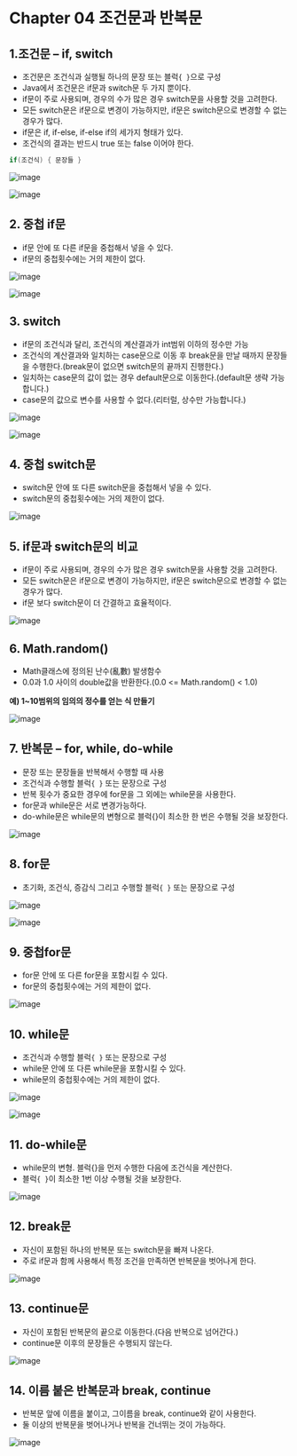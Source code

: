 # Chapter 04 조건문과 반복문



## 1.조건문 – if, switch

- 조건문은 조건식과 실행될 하나의 문장 또는 블럭`{ }`으로 구성
- Java에서 조건문은 if문과 switch문 두 가지 뿐이다.
- if문이 주로 사용되며, 경우의 수가 많은 경우 switch문을 사용할 것을 고려한다.
-  모든 switch문은 if문으로 변경이 가능하지만, if문은 switch문으로 변경할 수 없는 경우가 많다.
- if문은 if, if-else, if-else if의 세가지 형태가 있다.
- 조건식의 결과는 반드시 true 또는 false 이어야 한다.

```java
if(조건식) { 문장들 }
```

![image](https://github.com/LimdaeIl/TILarchive/assets/131642334/2e94d617-8c87-4b02-8442-6143cf2b19d4)


![image](https://github.com/LimdaeIl/TILarchive/assets/131642334/613f19b2-6bb1-4145-9b00-82dffcbaff49)




## 2. 중첩 if문

- if문 안에 또 다른 if문을 중첩해서 넣을 수 있다.
-  if문의 중첩횟수에는 거의 제한이 없다.

![image](https://github.com/LimdaeIl/TILarchive/assets/131642334/63f63d62-a388-4b2a-bf96-4a2790910f87)


![image](https://github.com/LimdaeIl/TILarchive/assets/131642334/8853531d-e23a-4249-9a5f-412d43eb75ec)




## 3. switch 

- if문의 조건식과 달리, 조건식의 계산결과가 int범위 이하의 정수만 가능
- 조건식의 계산결과와 일치하는 case문으로 이동 후 break문을 만날 때까지 문장들을 수행한다.(break문이 없으면 switch문의 끝까지 진행한다.)
- 일치하는 case문의 값이 없는 경우 default문으로 이동한다.(default문 생략 가능합니다.)
- case문의 값으로 변수를 사용할 수 없다.(리터럴, 상수만 가능합니다.)

![image](https://github.com/LimdaeIl/TILarchive/assets/131642334/cb05c92e-18d0-43bd-b50d-286e6cc12c50)


![image](https://github.com/LimdaeIl/TILarchive/assets/131642334/19e80ef0-41c1-4d21-b83a-2c8bd8c91780)




## 4. 중첩 switch문

- switch문 안에 또 다른 switch문을 중첩해서 넣을 수 있다.
- switch문의 중첩횟수에는 거의 제한이 없다.

![image](https://github.com/LimdaeIl/TILarchive/assets/131642334/f90fb4e2-96a1-45d2-a438-a4a54f2b47c9)




## 5. if문과 switch문의 비교

- if문이 주로 사용되며, 경우의 수가 많은 경우 switch문을 사용할 것을 고려한다.
- 모든 switch문은 if문으로 변경이 가능하지만, if문은 switch문으로 변경할 수 없는 경우가 많다.
- if문 보다 switch문이 더 간결하고 효율적이다.

![image](https://github.com/LimdaeIl/TILarchive/assets/131642334/f9e72e3e-2a59-458c-9c0f-cd81816a996f)




## 6. Math.random()

- Math클래스에 정의된 난수(亂數) 발생함수
- 0.0과 1.0 사이의 double값을 반환한다.(0.0 <= Math.random() < 1.0)

 **예) 1~10범위의 임의의 정수를 얻는 식 만들기**

![image](https://github.com/LimdaeIl/TILarchive/assets/131642334/bcfd5102-90c1-4cf3-abda-1f48fdf51cc3)




## 7. 반복문 – for, while, do-while

- 문장 또는 문장들을 반복해서 수행할 때 사용
- 조건식과 수행할 블럭`{ }` 또는 문장으로 구성
- 반복 횟수가 중요한 경우에 for문을 그 외에는 while문을 사용한다.
- for문과 while문은 서로 변경가능하다.
- do-while문은 while문의 변형으로 블럭{}이 최소한 한 번은 수행될 것을 보장한다.

![image](https://github.com/LimdaeIl/TILarchive/assets/131642334/0c7eea7c-3414-4899-b06f-5c38728c7149)


## 8. for문

- 초기화, 조건식, 증감식 그리고 수행할 블럭`{ }` 또는 문장으로 구성

![image](https://github.com/LimdaeIl/TILarchive/assets/131642334/36b26b9e-f5cd-4fb9-8ff6-6d8ad4ddf52b)


![image](https://github.com/LimdaeIl/TILarchive/assets/131642334/00cd4d6d-c48a-4357-81dc-4fc3400c3da0)




## 9. 중첩for문

- for문 안에 또 다른 for문을 포함시킬 수 있다.
- for문의 중첩횟수에는 거의 제한이 없다.

![image](https://github.com/LimdaeIl/TILarchive/assets/131642334/540cee7f-200a-47a0-b4af-b6869ac7a68f)




## 10. while문

- 조건식과 수행할 블럭`{ }` 또는 문장으로 구성
-  while문 안에 또 다른 while문을 포함시킬 수 있다.
-  while문의 중첩횟수에는 거의 제한이 없다.

![image](https://github.com/LimdaeIl/TILarchive/assets/131642334/71a29437-7904-42e3-98d4-fcf17f8fb5e7)


![image](https://github.com/LimdaeIl/TILarchive/assets/131642334/895cfab3-6a08-43b4-9431-53d15cee0b4c)




## 11. do-while문

- while문의 변형. 블럭{}을 먼저 수행한 다음에 조건식을 계산한다.
-   블럭`{ }`이 최소한 1번 이상 수행될 것을 보장한다.

![image](https://github.com/LimdaeIl/TILarchive/assets/131642334/b9ef5dec-af50-4186-841d-be2c8c091de2)




## 12. break문

- 자신이 포함된 하나의 반복문 또는 switch문을 빠져 나온다.
- 주로 if문과 함께 사용해서 특정 조건을 만족하면 반복문을 벗어나게 한다.

![image](https://github.com/LimdaeIl/TILarchive/assets/131642334/363ed64b-a5ff-4f65-b826-8dc2080d46f7)




## 13. continue문

- 자신이 포함된 반복문의 끝으로 이동한다.(다음 반복으로 넘어간다.)
-   continue문 이후의 문장들은 수행되지 않는다.

![image](https://github.com/LimdaeIl/TILarchive/assets/131642334/75eb7fa6-1b41-46bd-9bf3-50c69e25483a)




## 14. 이름 붙은 반복문과 break, continue

- 반복문 앞에 이름을 붙이고, 그이름을 break, continue와 같이 사용한다.
- 둘 이상의 반복문을 벗어나거나 반복을 건너뛰는 것이 가능하다.

![image](https://github.com/LimdaeIl/TILarchive/assets/131642334/a957fb6a-f134-4ffc-a4d6-202d2149aba3)

